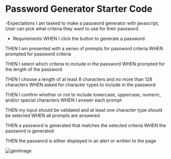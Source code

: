 # Password Generator Starter Code

-Expectations
I am tasked to make a password generator with javascript, User can pick what criteria they want to use for their password.

- Requirements
WHEN I click the button to generate a password

THEN I am presented with a series of prompts for password criteria
WHEN prompted for password criteria

THEN I select which criteria to include in the password
WHEN prompted for the length of the password

THEN I choose a length of at least 8 characters and no more than 128 characters
WHEN asked for character types to include in the password

THEN I confirm whether or not to include lowercase, uppercase, numeric, and/or special characters
WHEN I answer each prompt

THEN my input should be validated and at least one character type should be selected
WHEN all prompts are answered

THEN a password is generated that matches the selected criteria
WHEN the password is generated

THEN the password is either displayed in an alert or written to the page

![genImage](https://user-images.githubusercontent.com/95250008/164123873-172bf813-b8e8-45a1-891d-82a4ec77caa2.png)
